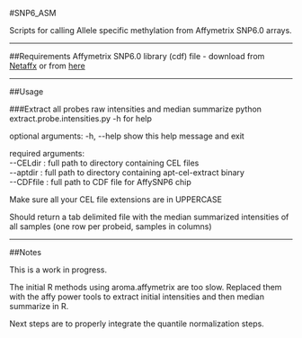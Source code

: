 #SNP6_ASM

Scripts for calling Allele specific methylation from Affymetrix SNP6.0 arrays.

--- 

##Requirements
Affymetrix SNP6.0 library (cdf) file - download from [Netaffx](http://www.affymetrix.com/analysis/index.affx) or from [here](http://dl.dropboxusercontent.com/u/4253254/resources/SNP6/GenomeWideSNP_6.Full.cdf)

---

##Usage

###Extract all probes raw intensities and median summarize
python extract.probe.intensities.py -h for help

optional arguments:
  -h, --help            show this help message and exit

required arguments:  
     --CELdir : full path to directory containing CEL files  
     --aptdir : full path to directory containing apt-cel-extract binary  
     --CDFfile : full path to CDF file for AffySNP6 chip  

Make sure all your CEL file extensions are in UPPERCASE

Should return a tab delimited file with the median summarized intensities of all samples (one row per probeid, samples in columns)

---

##Notes

This is a work in progress. 


The initial R methods using aroma.affymetrix are too slow. Replaced them with the affy power tools to extract initial intensities and then median summarize in R.
 
Next steps are to properly integrate the quantile normalization steps.

